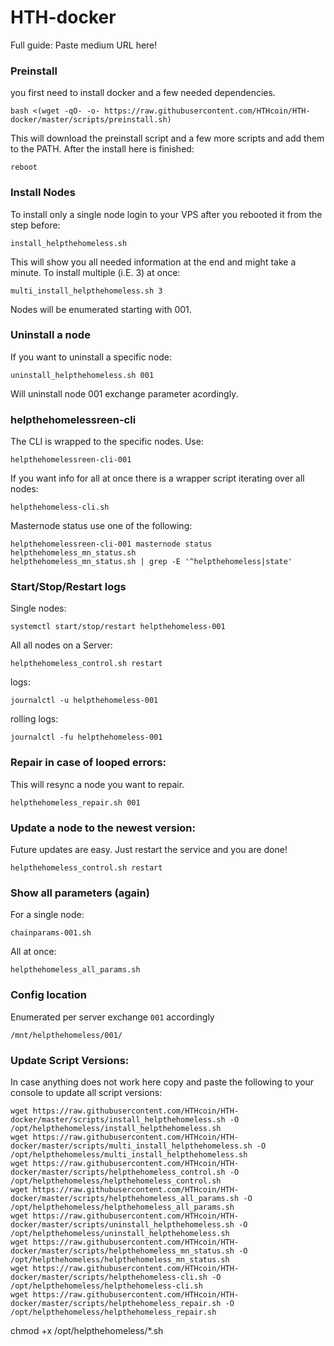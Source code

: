 # HTH-docker

Full guide: 
Paste medium URL here!

### Preinstall
you first need to install docker and a few needed dependencies. 
    
    bash <(wget -qO- -o- https://raw.githubusercontent.com/HTHcoin/HTH-docker/master/scripts/preinstall.sh)
    
This will download the preinstall script and a few more scripts and add them to the PATH. After the install here is finished:

    reboot
    
### Install Nodes

To install only a single node login to your VPS after you rebooted it from the step before:

    install_helpthehomeless.sh
    
This will show you all needed information at the end and might take a minute.  To install multiple (i.E. 3) at once:

    multi_install_helpthehomeless.sh 3
    
Nodes will be enumerated starting with 001.

### Uninstall a node

If you want to uninstall a specific node:

    uninstall_helpthehomeless.sh 001
    
Will uninstall node 001 exchange parameter acordingly.

### helpthehomelessreen-cli

The CLI is wrapped to the specific nodes. Use:

    helpthehomelessreen-cli-001
    
If you want info for all at once there is a wrapper script iterating over all nodes:
    
    helpthehomeless-cli.sh 
    
Masternode status use one of the following:

    helpthehomelessreen-cli-001 masternode status
    helpthehomeless_mn_status.sh
    helpthehomeless_mn_status.sh | grep -E '^helpthehomeless|state'


### Start/Stop/Restart logs

Single nodes:
    
    systemctl start/stop/restart helpthehomeless-001

All all nodes on a Server:

    helpthehomeless_control.sh restart
    
logs:

    journalctl -u helpthehomeless-001
    
rolling logs:

    journalctl -fu helpthehomeless-001

### Repair in case of looped errors:
This will resync a node you want to repair.

    helpthehomeless_repair.sh 001
    
### Update a node to the newest version:

Future updates are easy. Just restart the service and you are done!

    helpthehomeless_control.sh restart
    
### Show all parameters (again)
For a single node:

    chainparams-001.sh 
    
All at once:
    
    helpthehomeless_all_params.sh 
    
### Config location

Enumerated per server exchange `001` accordingly

    /mnt/helpthehomeless/001/
    
### Update Script Versions:

In case anything does not work here copy and paste the following to your console to update all script versions:

    wget https://raw.githubusercontent.com/HTHcoin/HTH-docker/master/scripts/install_helpthehomeless.sh -O /opt/helpthehomeless/install_helpthehomeless.sh
    wget https://raw.githubusercontent.com/HTHcoin/HTH-docker/master/scripts/multi_install_helpthehomeless.sh -O /opt/helpthehomeless/multi_install_helpthehomeless.sh
    wget https://raw.githubusercontent.com/HTHcoin/HTH-docker/master/scripts/helpthehomeless_control.sh -O /opt/helpthehomeless/helpthehomeless_control.sh
    wget https://raw.githubusercontent.com/HTHcoin/HTH-docker/master/scripts/helpthehomeless_all_params.sh -O /opt/helpthehomeless/helpthehomeless_all_params.sh
    wget https://raw.githubusercontent.com/HTHcoin/HTH-docker/master/scripts/uninstall_helpthehomeless.sh -O /opt/helpthehomeless/uninstall_helpthehomeless.sh
    wget https://raw.githubusercontent.com/HTHcoin/HTH-docker/master/scripts/helpthehomeless_mn_status.sh -O /opt/helpthehomeless/helpthehomeless_mn_status.sh
    wget https://raw.githubusercontent.com/HTHcoin/HTH-docker/master/scripts/helpthehomeless-cli.sh -O /opt/helpthehomeless/helpthehomeless-cli.sh
    wget https://raw.githubusercontent.com/HTHcoin/HTH-docker/master/scripts/helpthehomeless_repair.sh -O /opt/helpthehomeless/helpthehomeless_repair.sh
chmod +x /opt/helpthehomeless/*.sh
